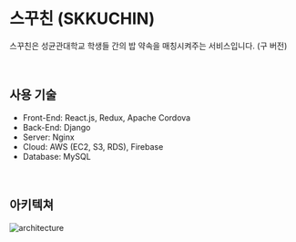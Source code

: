 # 스꾸친 (SKKUCHIN)
스꾸친은 성균관대학교 학생들 간의 밥 약속을 매칭시켜주는 서비스입니다. (구 버전)

<br>

## 사용 기술
- Front-End: React.js, Redux, Apache Cordova
- Back-End: Django
- Server: Nginx
- Cloud: AWS (EC2, S3, RDS), Firebase
- Database: MySQL

<br>

## 아키텍쳐

![architecture](https://user-images.githubusercontent.com/77501800/180921319-04ab9551-1871-41e7-8f76-c3f41d0adac5.png)

